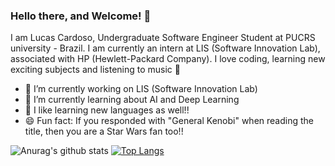### Hello there, and Welcome! 👋

I am Lucas Cardoso, Undergraduate Software Engineer Student at PUCRS university - Brazil. I am currently an intern at LIS (Software Innovation Lab), associated with HP (Hewlett-Packard Company). I love coding, learning new exciting subjects and listening to music :musical_note:

- 🔭 I’m currently working on LIS (Software Innovation Lab)
- 🧠 I’m currently learning about AI and Deep Learning 
- 💬 I like learning new languages as well!!
- 😄 Fun fact: If you responded with "General Kenobi" when reading the title, then you are a Star Wars fan too!!

<!--
**LucasGCardoso/LucasGCardoso** is a ✨ _special_ ✨ repository because its `README.md` (this file) appears on your GitHub profile.

Here are some ideas to get you started:

- 🔭 I’m currently working on ...
- 🌱 I’m currently learning ...
- 👯 I’m looking to collaborate on ...
- 🤔 I’m looking for help with ...
- 💬 Ask me about ...
- 📫 How to reach me: ...
- 😄 Pronouns: ...
- ⚡ Fun fact: If you responded with "General Kenobi" when reading the title, you are a Star Wars fan too :D
-->
![Anurag's github stats](https://github-readme-stats.vercel.app/api?username=LucasGCardoso&show_icons=true&hide=issues)
[![Top Langs](https://github-readme-stats.vercel.app/api/top-langs/?username=LucasGCardoso&layout=compact)](https://github.com/anuraghazra/github-readme-stats)
